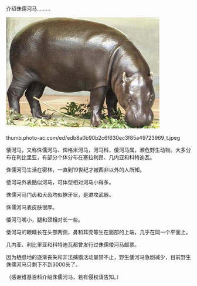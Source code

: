 介绍侏儒河马………


![介绍侏儒河马](https://github.com/ywangnccu/ywang/blob/main/images/PYGMY_HIPPO.jpeg)

thumb.photo-ac.com/ed/edb8a0b90b2c6f630ec3f85a49723969_t.jpeg


倭河马，又称侏儒河马、俾格米河马，河马科，倭河马属，濒危野生动物。大多分布在利比里亚，有部分个体分布在塞拉利昂、几内亚和科特迪瓦。

侏儒河马生活在密林，一直到19世纪才被西非以外的人所知。

倭河马外表酷似河马，可体型相对河马小得多。

侏儒河马门齿和犬齿均似獠牙状，是进攻武器。

侏儒河马表皮肤很厚。

倭河马嘴小，腿和颈相对长一些。

倭河马的眼睛长在头部两侧，鼻和耳壳等生在面部的上端，几乎在同一个平面上。

几内亚、利比里亚和科特迪瓦都曾发行过侏儒倭河马邮票。

因为栖息地的逐渐丧失和非法捕猎活动屡禁不止，野生倭河马急剧减少，目前野生侏儒河马只剩下不到3000头了。


（感谢维基百科介绍侏儒河马，若有侵权请告知。）
